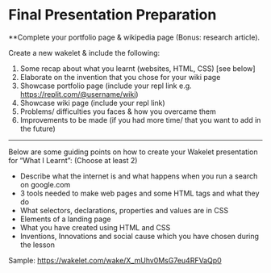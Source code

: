 # Final Presentation Preparation


**Complete your portfolio page & wikipedia page (Bonus: research article).

Create a new wakelet & include the following:
1. Some recap about what you learnt (websites, HTML, CSS) [see below]
2. Elaborate on the invention that you chose for your wiki page
3. Showcase portfolio page (include your repl link e.g. https://replit.com/@username/wiki)
4. Showcase wiki page (include your repl link)
5. Problems/ difficulties you faces & how you overcame them
6. Improvements to be made (if you had more time/ that you want to add in the future)

---

Below are some guiding points on how to create your Wakelet presentation for “What I Learnt”: (Choose at least 2)
- Describe what the internet is and what happens when you run a search on google.com
- 3 tools needed to make web pages and some HTML tags and what they do
- What selectors, declarations, properties and values are in CSS
- Elements of a landing page 
- What you have created using HTML and CSS
- Inventions, Innovations and social cause which you have chosen during the lesson

Sample: https://wakelet.com/wake/X_mUhv0MsG7eu4RFVaQp0
